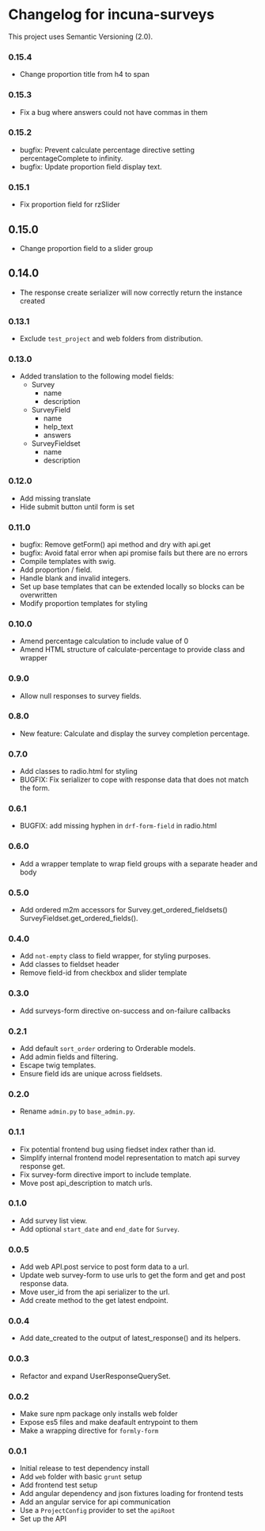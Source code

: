 # Changelog for incuna-surveys

This project uses Semantic Versioning (2.0).

### 0.15.4

* Change proportion title from h4 to span

### 0.15.3

* Fix a bug where answers could not have commas in them

### 0.15.2

* bugfix: Prevent calculate percentage directive setting percentageComplete to infinity.
* bugfix: Update proportion field display text.

### 0.15.1

* Fix proportion field for rzSlider

## 0.15.0

* Change proportion field to a slider group

## 0.14.0

* The response create serializer will now correctly return the instance created

### 0.13.1

* Exclude `test_project` and web folders from distribution.

### 0.13.0

* Added translation to the following model fields:
    - Survey
        - name
        - description        
    - SurveyField
        - name
        - help_text
        - answers
    - SurveyFieldset
        - name
        - description

### 0.12.0

* Add missing translate
* Hide submit button until form is set

### 0.11.0
* bugfix: Remove getForm() api method and dry with api.get
* bugfix: Avoid fatal error when api promise fails but there are no errors
* Compile templates with swig.
* Add proportion / field.
* Handle blank and invalid integers.
* Set up base templates that can be extended locally so blocks can be overwritten
* Modify proportion templates for styling

### 0.10.0
* Amend percentage calculation to include value of 0
* Amend HTML structure of calculate-percentage to provide class and wrapper

### 0.9.0
* Allow null responses to survey fields.

### 0.8.0
* New feature: Calculate and display the survey completion percentage.

### 0.7.0
* Add classes to radio.html for styling
* BUGFIX: Fix serializer to cope with response data that does not match the form.

### 0.6.1
* BUGFIX: add missing hyphen in `drf-form-field` in radio.html

### 0.6.0
* Add a wrapper template to wrap field groups with a separate header and body

### 0.5.0
  * Add ordered m2m accessors for Survey.get_ordered_fieldsets() SurveyFieldset.get_ordered_fields().

### 0.4.0
* Add `not-empty` class to field wrapper, for styling purposes.
* Add classes to fieldset header
* Remove field-id from checkbox and slider template

### 0.3.0
* Add surveys-form directive on-success and on-failure callbacks

### 0.2.1
* Add default `sort_order` ordering to Orderable models.
* Add admin fields and filtering.
* Escape twig templates.
* Ensure field ids are unique across fieldsets.

### 0.2.0
* Rename `admin.py` to `base_admin.py`.

### 0.1.1
* Fix potential frontend bug using fiedset index rather than id.
* Simplify internal frontend model representation to match api survey response get.
* Fix survey-form directive import to include template.
* Move post api_description to match urls.

### 0.1.0
* Add survey list view.
* Add optional `start_date` and `end_date` for `Survey`.

### 0.0.5
* Add web API.post service to post form data to a url.
* Update web survey-form to use urls to get the form and get and post response data.
* Move user_id from the api serializer to the url.
* Add create method to the get latest endpoint.

### 0.0.4
* Add date_created to the output of latest_response() and its helpers.

### 0.0.3
* Refactor and expand UserResponseQuerySet.

### 0.0.2
* Make sure npm package only installs web folder
* Expose es5 files and make deafault entrypoint to them
* Make a wrapping directive for `formly-form`

### 0.0.1
* Initial release to test dependency install
* Add `web` folder with basic `grunt` setup
* Add frontend test setup
* Add angular dependency and json fixtures loading for frontend tests
* Add an angular service for api communication
* Use a `ProjectConfig` provider to set the `apiRoot`
* Set up the API


